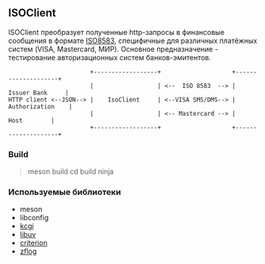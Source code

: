 ## ISOClient

ISOClient преобразует полученные http-запросы в финансовые сообщения в формате [ISO8583](https://en.wikipedia.org/wiki/ISO_8583), специфичные для различных платёжных систем (VISA, Mastercard, МИР). Основное предназначение - тестирование авторизационных систем банков-эмитентов.

                           +------------------+                    +--------------------+
                           |                  | <--  ISO 8583  --> |    Issuer Bank     |
    HTTP client <--JSON--> |    IsoClient     | <--VISA SMS/DMS--> |   Authorization    |  
                           |                  | <-- Mastercard --> |        Host        |  
                           +------------------+                    +--------------------+

### Build
> meson build
> cd build
> ninja 

### Используемые библиотеки
* meson
* libconfig
* [kcgi](https://kristaps.bsd.lv/kcgi/)
* [libuv](http://libuv.org/)
* [criterion](https://github.com/Snaipe/Criterion)
* [zflog](https://github.com/wonder-mice/zf_log)

